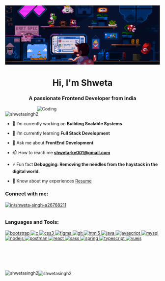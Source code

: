 [![MasterHead](https://raw.githubusercontent.com/mosh3eb/Portfolio_Page/main/images/bg.gif)](https://shwetasingh2.io)

<h1 align="center">Hi, I'm Shweta</h1>
<h3 align="center">A passionate Frontend Developer from India</h3>
<img align="right" alt="Coding" width="400"
    src="https://camo.githubusercontent.com/f8561052d5519d5b219d3d02cdf56d0969d2cdab435e6739ba6b7cb26866f5fe/68747470733a2f2f6d69722d73332d63646e2d63662e626568616e63652e6e65742f70726f6a6563745f6d6f64756c65732f646973702f3630313031343131363737303437352e363036386265666634363430612e676966">

<p align="left"> <img
        src="https://komarev.com/ghpvc/?username=shwetasingh2&label=Profile%20views&color=0e75b6&style=flat"
        alt="shwetasingh2" /> </p>

- 🔭 I’m currently working on **Building Scalable Systems**

- 🌱 I’m currently learning **Full Stack Development**

- 💬 Ask me about **FrontEnd Development**

- 📫 How to reach me **shwetarke001@gmail.com**

- ⚡ Fun fact **Debugging: Removing the needles from the haystack in the digital world.**

- 📄 Know about my experiences [Resume](https://drive.google.com/file/d/1f15xpDdeWximnfeyCL41ypUeD---VHWV/view?usp=sharing)

<h3 align="left">Connect with me:</h3>
<p align="left">
    <a href="www.linkedin.com/in/shweta-singh-a26768211" target="blank"><img align="center"
            src="https://cdn-icons-png.flaticon.com/256/174/174857.png"
            alt="in/shweta-singh-a26768211" height="30" width="40" /></a>
</p>


<div style="display: flex; flex-wrap: wrap; justify-content: space-between;">
    <div>
        <h3 align="left">Languages and Tools:</h3>
        <p align="left"  >
    <a href="https://getbootstrap.com" target="_blank" rel="noreferrer"> <img
            src="https://upload.wikimedia.org/wikipedia/commons/thumb/b/b2/Bootstrap_logo.svg/1280px-Bootstrap_logo.svg.png"
            alt="bootstrap" width="40" height="40" /> </a>
    <a href="https://www.cprogramming.com/" target="_blank" rel="noreferrer"> <img
            src="https://upload.wikimedia.org/wikipedia/commons/thumb/1/18/C_Programming_Language.svg/695px-C_Programming_Language.svg.png"
            alt="c" width="40" height="40" /> </a>
    <a href="https://www.w3schools.com/css/" target="_blank" rel="noreferrer"> <img
            src="https://upload.wikimedia.org/wikipedia/commons/thumb/6/62/CSS3_logo.svg/1024px-CSS3_logo.svg.png"
            alt="css3" width="40" height="40" /> </a>
    <a href="https://www.figma.com/" target="_blank" rel="noreferrer"> <img
            src="https://www.vectorlogo.zone/logos/figma/figma-icon.svg" alt="figma" width="40" height="40" /> </a>
    <a href="https://git-scm.com/" target="_blank" rel="noreferrer"> <img
            src="https://www.vectorlogo.zone/logos/git-scm/git-scm-icon.svg" alt="git" width="40" height="40" /> </a> <a
        href="https://www.w3schools.com/html/default.asp" target="_blank" rel="noreferrer"> <img
            src="https://upload.wikimedia.org/wikipedia/commons/thumb/6/61/HTML5_logo_and_wordmark.svg/512px-HTML5_logo_and_wordmark.svg.png"
            alt="html5" width="40" height="40" /> </a> 
                     <a href="https://www.java.com" target="_blank" rel="noreferrer">
        <img src="https://cdn.worldvectorlogo.com/logos/java.svg"
            alt="java" width="40" height="40" /> </a> <a href="https://developer.mozilla.org/en-US/docs/Web/JavaScript"
        target="_blank" rel="noreferrer"> <img
            src="https://upload.wikimedia.org/wikipedia/commons/thumb/b/ba/Javascript_badge.svg/1200px-Javascript_badge.svg.png"
            alt="javascript" width="40" height="40" /> </a> 
               <a href="https://www.mysql.com/" target="_blank" rel="noreferrer"> <img
            src="https://upload.wikimedia.org/wikipedia/commons/thumb/b/b2/Database-mysql.svg/1200px-Database-mysql.svg.png"
            alt="mysql" width="40" height="40" /> </a> <a href="https://nodejs.org" target="_blank" rel="noreferrer">
        <img src="https://upload.wikimedia.org/wikipedia/commons/thumb/d/d9/Node.js_logo.svg/2560px-Node.js_logo.svg.png"
            alt="nodejs" width="40" height="40" /> </a>
                      <a href="https://postman.com" target="_blank"
        rel="noreferrer"> <img src="https://www.vectorlogo.zone/logos/getpostman/getpostman-icon.svg" alt="postman"
            width="40" height="40" /> </a> <a href="https://reactjs.org/" target="_blank" rel="noreferrer"> <img
            src="https://reactnative.dev/img/header_logo.svg" alt="react" width="40" height="40" /> </a> <a
        href="https://sass-lang.com" target="_blank" rel="noreferrer"> <img
            src="https://encrypted-tbn0.gstatic.com/images?q=tbn:ANd9GcQBoZojKyF3vEZChNnBCJc4nFZgzG1ciCl-4pUNB0sqAmvpZu1lFT6UiS95VHAcKOPo_SE&usqp=CAU"
            alt="sass" width="40" height="40" /> </a>
                     <a href="https://spring.io/" target="_blank" rel="noreferrer">
        <img src="https://www.vectorlogo.zone/logos/springio/springio-icon.svg" alt="spring" width="40" height="40" />
    </a> <a href="https://www.typescriptlang.org/" target="_blank" rel="noreferrer"> <img
            src="https://upload.wikimedia.org/wikipedia/commons/thumb/4/4c/Typescript_logo_2020.svg/2048px-Typescript_logo_2020.svg.png"
            alt="typescript" width="40" height="40" /> </a> <a href="https://vuejs.org/" target="_blank"
        rel="noreferrer"> <img
            src="https://upload.wikimedia.org/wikipedia/commons/thumb/9/95/Vue.js_Logo_2.svg/1184px-Vue.js_Logo_2.svg.png"
            alt="vuejs" width="40" height="40" /> </a>
        </p>
    </div>
</div>
<br>
<br>
<br>
<br>
<p><img align="left"
        src="https://github-readme-stats.vercel.app/api/top-langs?username=shikharchaudhary-dev&show_icons=true&locale=en&layout=compact"
        alt="shwetasingh2" /></p>
<p><img align="center" src="https://github-readme-streak-stats.herokuapp.com/?user=shwetasingh2&"
        alt="shwetasingh2" /></p>
